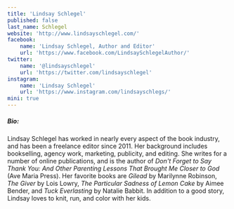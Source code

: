 ```yaml
---
title: 'Lindsay Schlegel'
published: false
last_name: Schlegel
website: 'http://www.lindsayschlegel.com/'
facebook:
    name: 'Lindsay Schlegel, Author and Editor'
    url: 'https://www.facebook.com/LindsaySchlegelAuthor/'
twitter:
    name: '@lindsayschlegel'
    url: 'https://twitter.com/lindsayschlegel'
instagram:
    name: 'Lindsay Schlegel'
    url: 'https://www.instagram.com/lindsayschlegs/'
mini: true
---
```


##### Bio:

Lindsay Schlegel has worked in nearly every aspect of the book industry, and has been a freelance editor since 2011. Her background includes bookselling, agency work, marketing, publicity, and editing. She writes for a number of online publications, and is the author of _Don't Forget to Say Thank You: And Other Parenting Lessons That Brought Me Closer to God_ (Ave Maria Press). Her favorite books are _Gilead_ by Marilynne Robinson, _The Giver_ by Lois Lowry, _The Particular Sadness of Lemon Cake_ by Aimee Bender,  and _Tuck Everlasting_ by Natalie Babbit. In addition to a good story, Lindsay loves to knit, run, and color with her kids. 